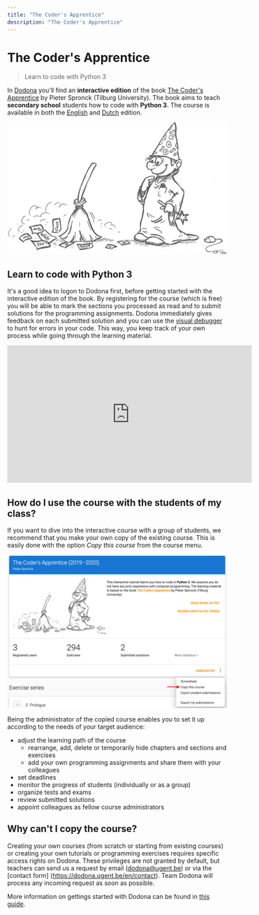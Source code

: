 ```yaml
---
title: "The Coder's Apprentice"
description: "The Coder's Apprentice"
---
```


# The Coder's Apprentice

> Learn to code with Python 3

In [Dodona](https://dodona-edu.github.io/nl/guides/getting-started/) you'll find an **interactive edition** of the book [The Coder's Apprentice](http://www.spronck.net/pythonbook/dutchindex.xhtml) by Pieter Spronck (Tilburg University). The book aims to teach **secondary school** students how to code with **Python 3**. The course is available in both the [English](https://dodona.ugent.be/nl/courses/293/) and [Dutch](https://dodona.ugent.be/nl/courses/293/) edition.

![The Coder's Apprentice](./codersapprentice.png)

## Learn to code with Python 3

It's a good idea to logon to Dodona first, before getting started with the interactive edition of the book. By registering for the course (which is free) you will be able to mark the sections you processed as read and to submit solutions for the programming assignments. Dodona immediately gives feedback on each submitted solution and you can use the [visual debugger](http://www.pythontutor.com/) to hunt for errors in your code. This way, you keep track of your own process while going through the learning material.

<iframe width="560" height="315" src="https://www.youtube.com/embed/eAp-ftrZQDE" frameborder="0" allow="accelerometer; autoplay; encrypted-media; gyroscope; picture-in-picture" allowfullscreen></iframe>

## How do I use the course with the students of my class?

If you want to dive into the interactive course with a group of students, we recommend that you make your own copy of the existing course. This is easily done with the option *Copy this course* from the course menu.

![Copy a course in Dodona](./course-copy-en.png)

Being the administrator of the copied course enables you to set it up according to the needs of your target audience:

- adjust the learning path of the course
  - rearrange, add, delete or temporarily hide chapters and sections and exercises
  - add your own programming assignments and share them with your colleagues
- set deadlines
- monitor the progress of students (individually or as a group)
- organize tests and exams
- review submitted solutions
- appoint colleagues as fellow course administrators

## Why can't I copy the course?

Creating your own courses (from scratch or starting from existing courses) or creating your own tutorials or programming exercises requires specific access rights on Dodona. These privileges are not granted by default, but teachers can send us a request by email (dodona@ugent.be) or via the [contact form] (https://dodona.ugent.be/en/contact). Team Dodona will process any incoming request as soon as possible.

More information on gettings started with Dodona can be found in [this guide](/en/guides/getting-started).